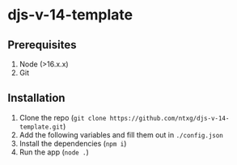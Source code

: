 # djs-v-14-template


## Prerequisites

1. Node (>16.x.x)
2. Git

## Installation

1. Clone the repo (`git clone https://github.com/ntxg/djs-v-14-template.git`)
2. Add the following variables and fill them out in `./config.json`
3. Install the dependencies (`npm i`)
4. Run the app (`node .`)

